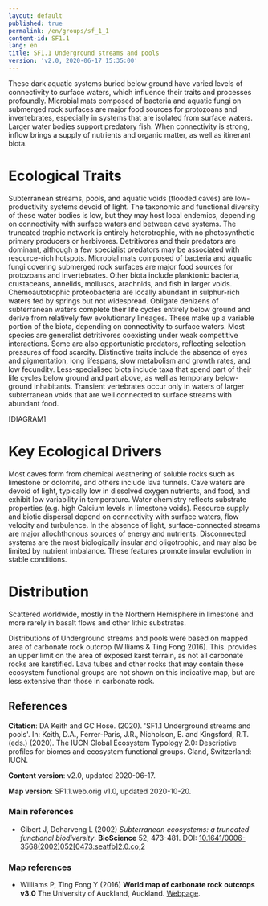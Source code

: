 ```yaml
---
layout: default
published: true
permalink: /en/groups/sf_1_1
content-id: SF1.1
lang: en
title: SF1.1 Underground streams and pools
version: 'v2.0, 2020-06-17 15:35:00'
---
```


These dark aquatic systems buried below ground have varied levels of connectivity to surface waters, which influence their traits and processes profoundly. Microbial mats composed of bacteria and aquatic fungi on submerged rock surfaces are major food sources for protozoans and invertebrates, especially in systems that are isolated from surface waters. Larger water bodies support predatory fish. When connectivity is strong, inflow brings a supply of nutrients and organic matter, as well as itinerant biota.

# Ecological Traits
 
Subterranean streams, pools, and aquatic voids (flooded caves) are low-productivity systems devoid of light. The taxonomic and functional diversity of these water bodies is low, but they may host local endemics, depending on connectivity with surface waters and between cave systems. The truncated trophic network is entirely heterotrophic, with no photosynthetic primary producers or herbivores. Detritivores and their predators are dominant, although a few specialist predators may be associated with resource-rich hotspots. Microbial mats composed of bacteria and aquatic fungi covering submerged rock surfaces are major food sources for protozoans and invertebrates. Other biota include planktonic bacteria, crustaceans, annelids, molluscs, arachnids, and fish in larger voids. Chemoautotrophic proteobacteria are locally abundant in sulphur-rich waters fed by springs but not widespread. Obligate denizens of subterranean waters complete their life cycles entirely below ground and derive from relatively few evolutionary lineages. These make up a variable portion of the biota, depending on connectivity to surface waters. Most species are generalist detritivores coexisting under weak competitive interactions. Some are also opportunistic predators, reflecting selection pressures of food scarcity. Distinctive traits include the absence of eyes and pigmentation, long lifespans, slow metabolism and growth rates, and low fecundity. Less-specialised biota include taxa that spend part of their life cycles below ground and part above, as well as temporary below-ground inhabitants. Transient vertebrates occur only in waters of larger subterranean voids that are well connected to surface streams with abundant food.

[DIAGRAM]

# Key Ecological Drivers
 
Most caves form from chemical weathering of soluble rocks such as limestone or dolomite, and others include lava tunnels. Cave waters are devoid of light, typically low in dissolved oxygen nutrients, and food, and exhibit low variability in temperature. Water chemistry reflects substrate properties (e.g. high Calcium levels in limestone voids). Resource supply and biotic dispersal depend on connectivity with surface waters, flow velocity and turbulence. In the absence of light, surface-connected streams are major allochthonous sources of energy and nutrients. Disconnected systems are the most biologically insular and oligotrophic, and may also be limited by nutrient imbalance. These features promote insular evolution in stable conditions.
 
# Distribution
 
Scattered worldwide, mostly in the Northern Hemisphere in limestone and more rarely in basalt flows and other lithic substrates.

Distributions of Underground streams and pools were based on mapped area of carbonate rock outcrop (Williams & Ting Fong 2016). This. provides an upper limit on the area of exposed karst terrain, as not all carbonate rocks are karstified. Lava tubes and other rocks that may contain these ecosystem functional groups are not shown on this indicative map, but are less extensive than those in carbonate rock.

## References

**Citation**: DA Keith and GC Hose. (2020). 'SF1.1 Underground streams and pools'. In: Keith, D.A., Ferrer-Paris, J.R., Nicholson, E. and Kingsford, R.T. (eds.) (2020). The IUCN Global Ecosystem Typology 2.0: Descriptive profiles for biomes and ecosystem functional groups. Gland, Switzerland: IUCN.

**Content version**: v2.0, updated 2020-06-17.

**Map version**: SF1.1.web.orig v1.0, updated 2020-10-20.

### Main references
* Gibert J, Deharveng L  (2002) *Subterranean ecosystems: a truncated functional biodiversity*. **BioScience** 52, 473-481. DOI: [10.1641/0006-3568(2002)052[0473:seatfb]2.0.co;2](http://doi.org/10.1641/0006-3568(2002)052[0473:seatfb]2.0.co;2)

### Map references
* Williams P, Ting Fong Y  (2016) **World map of carbonate rock outcrops v3.0** The University of Auckland, Auckland. [Webpage](https://www.fos.auckland.ac.nz/our_research/karst/).
